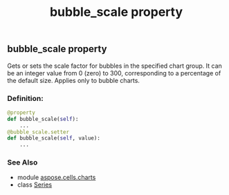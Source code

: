 ﻿---
title: bubble_scale property
second_title: Aspose.Cells for Python via .NET API References
description: 
type: docs
weight: 80
url: /aspose.cells.charts/series/bubble_scale/
is_root: false
---

## bubble_scale property


Gets or sets the scale factor for bubbles in the specified chart group. 
It can be an integer value from 0 (zero) to 300, 
corresponding to a percentage of the default size.
Applies only to bubble charts.
### Definition:
```python
@property
def bubble_scale(self):
    ...
@bubble_scale.setter
def bubble_scale(self, value):
    ...
```

### See Also
* module [aspose.cells.charts](../../)
* class [Series](/cells/python-net/aspose.cells.charts/series)
